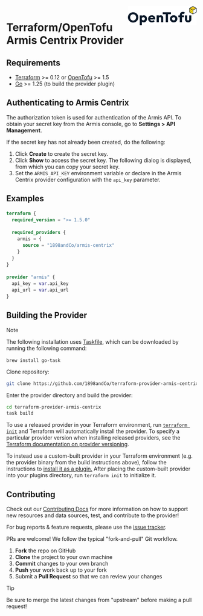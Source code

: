 <a href="https://opentofu.org">
  <picture>
    <img src=".github/opentofu.svg" alt="OpenTofu logo" title="OpenTofu" align="right" height="50">
  </picture>
</a>

# Terraform/OpenTofu Armis Centrix Provider

## Requirements

- [Terraform](https://www.terraform.io/downloads.html) >= 0.12 or [OpenTofu](https://opentofu.org/) >= 1.5
- [Go](https://golang.org/doc/install) >= 1.25 (to build the provider plugin)

## Authenticating to Armis Centrix

The authorization token is used for authentication of the Armis API. To obtain your secret key from the Armis console, go to **Settings > API Management**.

If the secret key has not already been created, do the following:

1. Click **Create** to create the secret key.
2. Click **Show** to access the secret key. The following dialog is displayed, from which you can copy
your secret key.
3. Set the `ARMIS_API_KEY` environment variable or declare in the Armis Centrix provider configuration with the `api_key` parameter.

## Examples

```terraform
terraform {
  required_version = ">= 1.5.0"

  required_providers {
    armis = {
      source = "1898andCo/armis-centrix"
    }
  }
}

provider "armis" {
  api_key = var.api_key
  api_url = var.api_url
}
```

## Building the Provider

> [!NOTE]
> The following installation uses [Taskfile](https://taskfile.dev/), which can be downloaded by running the following command:
>
> `brew install go-task`

Clone repository:

```sh
git clone https://github.com/1898andCo/terraform-provider-armis-centrix.git
```

Enter the provider directory and build the provider:

```sh
cd terraform-provider-armis-centrix
task build
```

To use a released provider in your Terraform environment, run [`terraform init`](https://www.terraform.io/docs/commands/init.html) and Terraform will automatically install the provider. To specify a particular provider version when installing released providers, see the [Terraform documentation on provider versioning](https://www.terraform.io/docs/configuration/providers.html#version-provider-versions).

To instead use a custom-built provider in your Terraform environment (e.g. the provider binary from the build instructions above), follow the instructions to [install it as a plugin.](https://www.terraform.io/docs/plugins/basics.html#installing-plugins) After placing the custom-built provider into your plugins directory, run `terraform init` to initialize it.

## Contributing

Check out our [Contributing Docs](./docs/Contributing.md) for more information on how to support new resources and data sources, test, and contribute to the provider!

For bug reports & feature requests, please use the [issue tracker](https://github.com/1898andCo/terraform-provider-armis-centrix/issues).

PRs are welcome! We follow the typical "fork-and-pull" Git workflow.
 1. **Fork** the repo on GitHub
 2. **Clone** the project to your own machine
 3. **Commit** changes to your own branch
 4. **Push** your work back up to your fork
 5. Submit a **Pull Request** so that we can review your changes

> [!TIP]
> Be sure to merge the latest changes from "upstream" before making a pull request!

